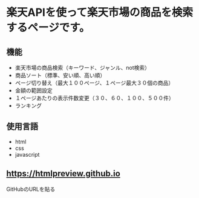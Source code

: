 # 楽天APIを使って楽天市場の商品を検索するページです。

## 機能

- 楽天市場の商品検索（キーワード、ジャンル、not検索）
- 商品ソート（標準、安い順、高い順）
- ページ切り替え（最大１００ページ、１ページ最大３０個の商品）
- 金額の範囲設定
- １ページあたりの表示件数変更（３０、６０、１００、５００件）
- ランキング

## 使用言語

- html
- css
- javascript

## https://htmlpreview.github.io
GitHubのURLを貼る
